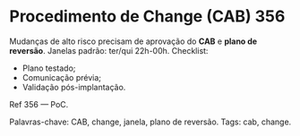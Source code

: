 # Procedimento de Change (CAB) 356

Mudanças de alto risco precisam de aprovação do **CAB** e **plano de reversão**.
Janelas padrão: ter/qui 22h-00h.
Checklist:
- Plano testado;
- Comunicação prévia;
- Validação pós-implantação.

Ref 356 — PoC.

Palavras-chave: CAB, change, janela, plano de reversão.
Tags: cab, change.
